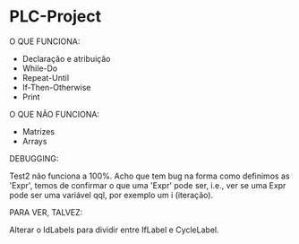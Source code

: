 # PLC-Project

O QUE FUNCIONA:

- Declaração e atribuição
- While-Do
- Repeat-Until
- If-Then-Otherwise
- Print

O QUE NÃO FUNCIONA:

- Matrizes
- Arrays


DEBUGGING:

Test2 não funciona a 100%.
Acho que tem bug na forma como definimos as 'Expr', temos de confirmar o que uma 'Expr'
pode ser, i.e., ver se uma Expr pode ser uma variável qql, por exemplo um i (iteração).


PARA VER, TALVEZ:

Alterar o IdLabels para dividir entre IfLabel e CycleLabel.